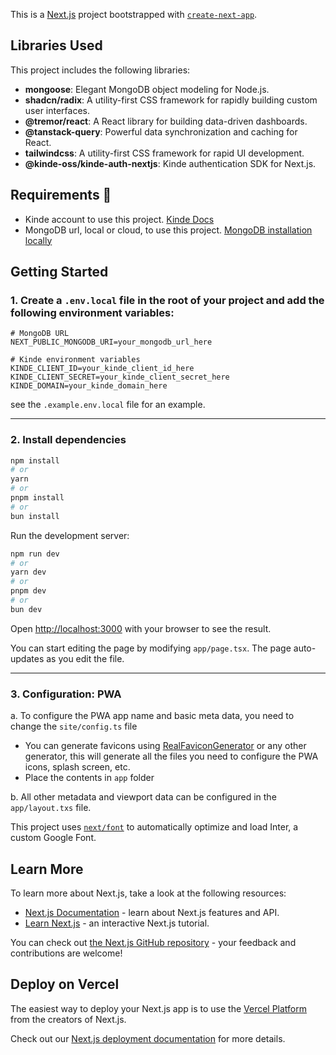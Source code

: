 This is a [Next.js](https://nextjs.org/) project bootstrapped with [`create-next-app`](https://github.com/vercel/next.js/tree/canary/packages/create-next-app).

## Libraries Used

This project includes the following libraries:

- **mongoose**: Elegant MongoDB object modeling for Node.js.
- **shadcn/radix**: A utility-first CSS framework for rapidly building custom user interfaces.
- **@tremor/react**: A React library for building data-driven dashboards.
- **@tanstack-query**: Powerful data synchronization and caching for React.
- **tailwindcss**: A utility-first CSS framework for rapid UI development.
- **@kinde-oss/kinde-auth-nextjs**: Kinde authentication SDK for Next.js.

## Requirements 🚨

- Kinde account to use this project. [Kinde Docs](https://docs.kinde.com/developer-tools/sdks/backend/nextjs-sdk/)
- MongoDB url, local or cloud, to use this project. [MongoDB installation locally](https://www.mongodb.com/docs/manual/installation/)

## Getting Started

### 1. Create a `.env.local` file in the root of your project and add the following environment variables:

```env
# MongoDB URL
NEXT_PUBLIC_MONGODB_URI=your_mongodb_url_here

# Kinde environment variables
KINDE_CLIENT_ID=your_kinde_client_id_here
KINDE_CLIENT_SECRET=your_kinde_client_secret_here
KINDE_DOMAIN=your_kinde_domain_here
```

see the `.example.env.local` file for an example.

---

### 2. Install dependencies

```bash
npm install
# or
yarn
# or
pnpm install
# or
bun install
```

Run the development server:

```bash
npm run dev
# or
yarn dev
# or
pnpm dev
# or
bun dev
```

Open [http://localhost:3000](http://localhost:3000) with your browser to see the result.

You can start editing the page by modifying `app/page.tsx`. The page auto-updates as you edit the file.

---

### 3. Configuration: PWA

a. To configure the PWA app name and basic meta data, you need to change the `site/config.ts` file

- You can generate favicons using [RealFaviconGenerator](https://realfavicongenerator.net/) or any other generator, this will generate all the files you need to configure the PWA icons, splash screen, etc.
- Place the contents in `app` folder

b. All other metadata and viewport data can be configured in the `app/layout.txs` file.

This project uses [`next/font`](https://nextjs.org/docs/basic-features/font-optimization) to automatically optimize and load Inter, a custom Google Font.

## Learn More

To learn more about Next.js, take a look at the following resources:

- [Next.js Documentation](https://nextjs.org/docs) - learn about Next.js features and API.
- [Learn Next.js](https://nextjs.org/learn) - an interactive Next.js tutorial.

You can check out [the Next.js GitHub repository](https://github.com/vercel/next.js/) - your feedback and contributions are welcome!

## Deploy on Vercel

The easiest way to deploy your Next.js app is to use the [Vercel Platform](https://vercel.com/new?utm_medium=default-template&filter=next.js&utm_source=create-next-app&utm_campaign=create-next-app-readme) from the creators of Next.js.

Check out our [Next.js deployment documentation](https://nextjs.org/docs/deployment) for more details.
